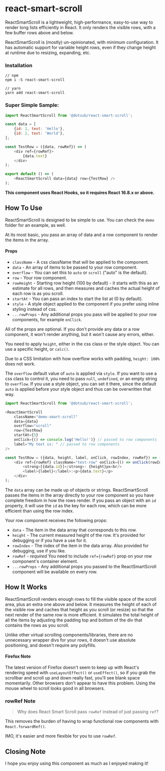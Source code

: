 # react-smart-scroll

ReactSmartScroll is a lightweight, high-performance, easy-to-use way to render long lists efficiently in React. It only renders the visible rows, with a few buffer rows above and below.

ReactSmartScroll is (mostly) un-opinionated, with minimum configuration. It has automatic support for variable height rows, even if they change height at runtime due to resizing, expanding, etc.

### Installation
```
// npm
npm i -S react-smart-scroll

// yarn
yarn add react-smart-scroll
```

### Super Simple Sample:
```javascript
import ReactSmartScroll from '@dotsub/react-smart-scroll';

const data = [
    {id: 1, text: 'Hello'},
    {id: 2, text: 'World'},
];

const TestRow = ({data, rowRef}) => (
    <div ref={rowRef}>
        {data.text}
    </div>
);

export default () => (
    <ReactSmartScroll data={data} row={TestRow} />
);
```


**This component uses React Hooks, so it requires React 16.8.x or above.**

## How To Use
ReactSmartScroll is designed to be simple to use. You can check the `demo` folder for an example, as well.

At its most basic, you pass an array of data and a row component to render the items in the array.

#### Props
- `className` - A css className that will be applied to the component.
- `data` - An array of items to be passed to your row component.
- `overflow` - You can set this to `auto` or `scroll` ("auto" is the default).
- `row` - Your row component.
- `rowHeight` - Starting row height (100 by default) - it starts with this as an estimate for all rows, and then measures and caches the actual height of each row is as you scroll.
- `startAt` - You can pass an index to start the list at (0 by default).
- `style` - A style object applied to the component if you prefer using inline styling instead of css.
- `...rowProps` - Any additional props you pass will be applied to your row components, for example `onClick`.


All of the props are optional. If you don't provide any data or a row component, it won't render anything, but it won't cause any errors, either.

You need to apply `height`, either in the css class or the style object. You can use a specific height, or `calc()`.

Due to a CSS limitation with how overflow works with padding, `height: 100%` does not work.

The `overflow` default value of `auto` is applied via `style`. If you want to use a css class to control it, you need to pass `null`, `undefined`, or an empty string to `overflow`. If you use a style object, you can set it there, since the default `auto` is applied before your style object and thus can be overwritten that way.

```javascript
import ReactSmartScroll from '@dotsub/react-smart-scroll';

<ReactSmartScroll 
    className="demo-smart-scroll" 
    data={data} 
    overflow="scroll"
    row={TestRow}
    startAt={5}
    onClick={() => console.log('Hello!')} // passed to row components
    label="My text is: " // passed to row components
/>

const TestRow = ({data, height, label, onClick, rowIndex, rowRef}) => (
    <div ref={rowRef} className="test-row" onClick={() => onClick(rowIndex)}>
        <strong>[{data.id}]</strong>: {height}px<br/>
        <label>{label}</label>:<p>{data.text}</p>
    </div>
);
```

The `data` array can be made up of objects or strings. ReactSmartScroll passes the items in the array directly to your row component so you have complete freedom in how the rows render. If you pass an object with an `id` property, it will use the `id` as the key for each row, which can be more efficient than using the row index.

Your row component receives the following props:
- `data` - The item in the data array that corresponds to this row.
- `height` - The current measured height of the row. It's provided for debugging or if you have a use for it.
- `rowIndex` - The index of the item in the data array. Also provided for debugging, use if you like.
- `rowRef` - *required* You need to include `ref={rowRef}` prop on your row component's container element.
- `...rowProps` - Any additional props you passed to the ReactSmartScroll component will be available on every row. 

## How It Works
ReactSmartScroll renders enough rows to fill the visible space of the scroll area, plus an extra one above and below. It measures the height of each of the visible row and caches that height as you scroll (or resize) so that the next render of the same row is more efficient. It simulates the total height of all the items by adjusting the padding top and bottom of the div that contains the rows as you scroll.

Unlike other virtual scrolling components/libraries, there are no unnecessary wrapper divs for your rows, it doesn't use absolute positioning, and doesn't require any polyfills.
 
#### Firefox Note
The latest version of Firefox doesn't seem to keep up with React's rendering speed with `useLayoutEffect()` or `useEffect()`, so if you grab the scrollbar and scroll up and down really fast, you'll see blank space momentarily. Other browsers don't appear to have this problem. Using the mouse wheel to scroll looks good in all browsers.

### rowRef Note
>Why does React Smart Scroll pass `rowRef` instead of just passing `ref`?

This removes the burden of having to wrap functional row components with `React.forwardRef()`. 

IMO, it's easier and more flexible for you to use `rowRef`.

## Closing Note
I hope you enjoy using this component as much as I enjoyed making it!

[npm-badge]: https://img.shields.io/npm/v/npm-package.png?style=flat-square
[npm]: https://www.npmjs.org/package/npm-package
